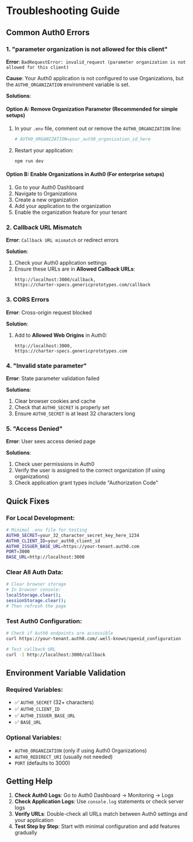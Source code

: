 # Troubleshooting Guide

## Common Auth0 Errors

### 1. "parameter organization is not allowed for this client"

**Error**: `BadRequestError: invalid_request (parameter organization is not allowed for this client)`

**Cause**: Your Auth0 application is not configured to use Organizations, but the `AUTH0_ORGANIZATION` environment variable is set.

**Solutions**:

#### Option A: Remove Organization Parameter (Recommended for simple setups)
1. In your `.env` file, comment out or remove the `AUTH0_ORGANIZATION` line:
   ```bash
   # AUTH0_ORGANIZATION=your_auth0_organization_id_here
   ```

2. Restart your application:
   ```bash
   npm run dev
   ```

#### Option B: Enable Organizations in Auth0 (For enterprise setups)
1. Go to your Auth0 Dashboard
2. Navigate to Organizations
3. Create a new organization
4. Add your application to the organization
5. Enable the organization feature for your tenant

### 2. Callback URL Mismatch

**Error**: `Callback URL mismatch` or redirect errors

**Solution**:
1. Check your Auth0 application settings
2. Ensure these URLs are in **Allowed Callback URLs**:
   ```
   http://localhost:3000/callback,
   https://charter-specs.genericprototypes.com/callback
   ```

### 3. CORS Errors

**Error**: Cross-origin request blocked

**Solution**:
1. Add to **Allowed Web Origins** in Auth0:
   ```
   http://localhost:3000,
   https://charter-specs.genericprototypes.com
   ```

### 4. "Invalid state parameter"

**Error**: State parameter validation failed

**Solutions**:
1. Clear browser cookies and cache
2. Check that `AUTH0_SECRET` is properly set
3. Ensure `AUTH0_SECRET` is at least 32 characters long

### 5. "Access Denied"

**Error**: User sees access denied page

**Solutions**:
1. Check user permissions in Auth0
2. Verify the user is assigned to the correct organization (if using organizations)
3. Check application grant types include "Authorization Code"

## Quick Fixes

### For Local Development:
```bash
# Minimal .env file for testing
AUTH0_SECRET=your_32_character_secret_key_here_1234
AUTH0_CLIENT_ID=your_auth0_client_id
AUTH0_ISSUER_BASE_URL=https://your-tenant.auth0.com
PORT=3000
BASE_URL=http://localhost:3000
```

### Clear All Auth Data:
```bash
# Clear browser storage
# In browser console:
localStorage.clear();
sessionStorage.clear();
# Then refresh the page
```

### Test Auth0 Configuration:
```bash
# Check if Auth0 endpoints are accessible
curl https://your-tenant.auth0.com/.well-known/openid_configuration

# Test callback URL
curl -I http://localhost:3000/callback
```

## Environment Variable Validation

### Required Variables:
- ✅ `AUTH0_SECRET` (32+ characters)
- ✅ `AUTH0_CLIENT_ID`
- ✅ `AUTH0_ISSUER_BASE_URL`
- ✅ `BASE_URL`

### Optional Variables:
- `AUTH0_ORGANIZATION` (only if using Auth0 Organizations)
- `AUTH0_REDIRECT_URI` (usually not needed)
- `PORT` (defaults to 3000)

## Getting Help

1. **Check Auth0 Logs**: Go to Auth0 Dashboard → Monitoring → Logs
2. **Check Application Logs**: Use `console.log` statements or check server logs
3. **Verify URLs**: Double-check all URLs match between Auth0 settings and your application
4. **Test Step by Step**: Start with minimal configuration and add features gradually 